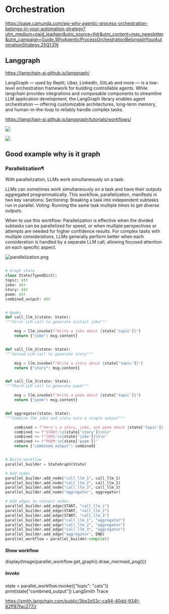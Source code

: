 # Orchestration

https://page.camunda.com/wp-why-agentic-process-orchestration-belongs-in-your-automation-strategy?utm_medium=paid_leadgen&utm_source=tldr&utm_content=may_newsletter&utm_campaign=Guide.WhyAgenticProcessOrchestrationBelongsInYourAutomationStrategy.25Q1.EN


## Langgraph


https://langchain-ai.github.io/langgraph/


LangGraph — used by Replit, Uber, LinkedIn, GitLab and more — is a low-level orchestration framework for building controllable agents. While langchain provides integrations and composable components to streamline LLM application development, the LangGraph library enables agent orchestration — offering customizable architectures, long-term memory, and human-in-the-loop to reliably handle complex tasks.

https://langchain-ai.github.io/langgraph/tutorials/workflows/


![](https://langchain-ai.github.io/langgraph/concepts/img/agent_workflow.png)



![](https://langchain-ai.github.io/langgraph/tutorials/workflows/img/augmented_llm.png)



## Good example why is it graph


### Parallelization¶
With parallelization, LLMs work simultaneously on a task:

LLMs can sometimes work simultaneously on a task and have their outputs aggregated programmatically. This workflow, parallelization, manifests in two key variations: Sectioning: Breaking a task into independent subtasks run in parallel. Voting: Running the same task multiple times to get diverse outputs.

When to use this workflow: Parallelization is effective when the divided subtasks can be parallelized for speed, or when multiple perspectives or attempts are needed for higher confidence results. For complex tasks with multiple considerations, LLMs generally perform better when each consideration is handled by a separate LLM call, allowing focused attention on each specific aspect.

![parallelization.png](https://langchain-ai.github.io/langgraph/tutorials/workflows/img/parallelization.png)


```python

# Graph state
class State(TypedDict):
topic: str
joke: str
story: str
poem: str
combined_output: str


# Nodes
def call_llm_1(state: State):
"""First LLM call to generate initial joke"""

    msg = llm.invoke(f"Write a joke about {state['topic']}")
    return {"joke": msg.content}


def call_llm_2(state: State):
"""Second LLM call to generate story"""

    msg = llm.invoke(f"Write a story about {state['topic']}")
    return {"story": msg.content}


def call_llm_3(state: State):
"""Third LLM call to generate poem"""

    msg = llm.invoke(f"Write a poem about {state['topic']}")
    return {"poem": msg.content}


def aggregator(state: State):
"""Combine the joke and story into a single output"""

    combined = f"Here's a story, joke, and poem about {state['topic']}!\n\n"
    combined += f"STORY:\n{state['story']}\n\n"
    combined += f"JOKE:\n{state['joke']}\n\n"
    combined += f"POEM:\n{state['poem']}"
    return {"combined_output": combined}


# Build workflow
parallel_builder = StateGraph(State)

# Add nodes
parallel_builder.add_node("call_llm_1", call_llm_1)
parallel_builder.add_node("call_llm_2", call_llm_2)
parallel_builder.add_node("call_llm_3", call_llm_3)
parallel_builder.add_node("aggregator", aggregator)

# Add edges to connect nodes
parallel_builder.add_edge(START, "call_llm_1")
parallel_builder.add_edge(START, "call_llm_2")
parallel_builder.add_edge(START, "call_llm_3")
parallel_builder.add_edge("call_llm_1", "aggregator")
parallel_builder.add_edge("call_llm_2", "aggregator")
parallel_builder.add_edge("call_llm_3", "aggregator")
parallel_builder.add_edge("aggregator", END)
parallel_workflow = parallel_builder.compile()

```

#### Show workflow
display(Image(parallel_workflow.get_graph().draw_mermaid_png()))

##### Invoke
state = parallel_workflow.invoke({"topic": "cats"})
print(state["combined_output"])
LangSmith Trace

https://smith.langchain.com/public/3be2e53c-ca94-40dd-934f-82ff87fac277/r


